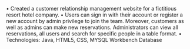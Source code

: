 •	Created a customer relationship management website for a fictitious resort hotel company.
•	Users can sign in with their account or register a new account by admin privilege to join the team. Moreover, customers as well as admins can make new reservations. Administrators can view all reservations, all users and search for specific people in a table format.
•	Technologies: Java, HTML5, CSS, MYSQL Workbench Database 
